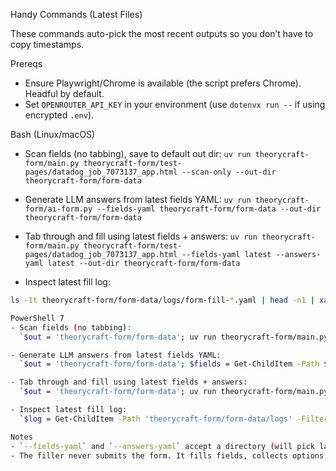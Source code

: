 Handy Commands (Latest Files)

These commands auto-pick the most recent outputs so you don’t have to copy timestamps.

Prereqs
- Ensure Playwright/Chrome is available (the script prefers Chrome). Headful by default.
- Set `OPENROUTER_API_KEY` in your environment (use `dotenvx run --` if using encrypted `.env`).

Bash (Linux/macOS)
- Scan fields (no tabbing), save to default out dir:
  `uv run theorycraft-form/main.py theorycraft-form/test-pages/datadog_job_7073137_app.html --scan-only --out-dir theorycraft-form/form-data`

- Generate LLM answers from latest fields YAML:
  `uv run theorycraft-form/ai-form.py --fields-yaml theorycraft-form/form-data --out-dir theorycraft-form/form-data`

- Tab through and fill using latest fields + answers:
  `uv run theorycraft-form/main.py theorycraft-form/test-pages/datadog_job_7073137_app.html --fields-yaml latest --answers-yaml latest --out-dir theorycraft-form/form-data`

- Inspect latest fill log:

```sh
ls -1t theorycraft-form/form-data/logs/form-fill-*.yaml | head -n1 | xargs -I{} sed -n '1,200p' {}```

PowerShell 7
- Scan fields (no tabbing):
  `$out = 'theorycraft-form/form-data'; uv run theorycraft-form/main.py 'theorycraft-form/test-pages/datadog_job_7073137_app.html' --scan-only --out-dir "$out"`

- Generate LLM answers from latest fields YAML:
  `$out = 'theorycraft-form/form-data'; $fields = Get-ChildItem -Path $out -Filter 'form-fields-*.yaml' | Sort-Object LastWriteTime -Descending | Select-Object -First 1; uv run theorycraft-form/ai-form.py --fields-yaml "$($fields.FullName)" --out-dir "$out"`

- Tab through and fill using latest fields + answers:
  `$out = 'theorycraft-form/form-data'; uv run theorycraft-form/main.py 'theorycraft-form/test-pages/datadog_job_7073137_app.html' --fields-yaml latest --answers-yaml latest --out-dir "$out"`

- Inspect latest fill log:
  `$log = Get-ChildItem -Path 'theorycraft-form/form-data/logs' -Filter 'form-fill-*.yaml' | Sort-Object LastWriteTime -Descending | Select-Object -First 1; Get-Content "$($log.FullName)"`

Notes
- `--fields-yaml` and `--answers-yaml` accept a directory (will pick latest inside) or the literal `latest` (uses `--out-dir` to resolve).
- The filler never submits the form. It fills fields, collects options, and logs actions.
